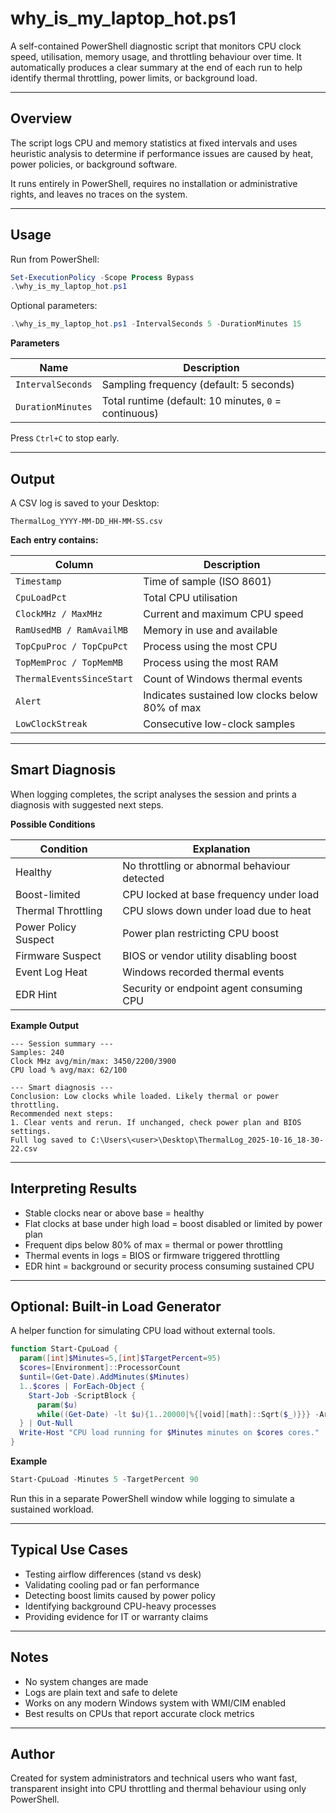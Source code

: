# why_is_my_laptop_hot.ps1

A self-contained PowerShell diagnostic script that monitors CPU clock speed, utilisation, memory usage, and throttling behaviour over time.
It automatically produces a clear summary at the end of each run to help identify thermal throttling, power limits, or background load.

---

## Overview

The script logs CPU and memory statistics at fixed intervals and uses heuristic analysis to determine if performance issues are caused by heat, power policies, or background software.

It runs entirely in PowerShell, requires no installation or administrative rights, and leaves no traces on the system.

---

## Usage

Run from PowerShell:

```powershell
Set-ExecutionPolicy -Scope Process Bypass
.\why_is_my_laptop_hot.ps1
```

Optional parameters:

```powershell
.\why_is_my_laptop_hot.ps1 -IntervalSeconds 5 -DurationMinutes 15
```

**Parameters**

| Name              | Description                                           |
| ----------------- | ----------------------------------------------------- |
| `IntervalSeconds` | Sampling frequency (default: 5 seconds)               |
| `DurationMinutes` | Total runtime (default: 10 minutes, `0` = continuous) |

Press `Ctrl+C` to stop early.

---

## Output

A CSV log is saved to your Desktop:

```
ThermalLog_YYYY-MM-DD_HH-MM-SS.csv
```

**Each entry contains:**

| Column                    | Description                                     |
| ------------------------- | ----------------------------------------------- |
| `Timestamp`               | Time of sample (ISO 8601)                       |
| `CpuLoadPct`              | Total CPU utilisation                           |
| `ClockMHz / MaxMHz`       | Current and maximum CPU speed                   |
| `RamUsedMB / RamAvailMB`  | Memory in use and available                     |
| `TopCpuProc / TopCpuPct`  | Process using the most CPU                      |
| `TopMemProc / TopMemMB`   | Process using the most RAM                      |
| `ThermalEventsSinceStart` | Count of Windows thermal events                 |
| `Alert`                   | Indicates sustained low clocks below 80% of max |
| `LowClockStreak`          | Consecutive low-clock samples                   |

---

## Smart Diagnosis

When logging completes, the script analyses the session and prints a diagnosis with suggested next steps.

**Possible Conditions**

| Condition            | Explanation                                  |
| -------------------- | -------------------------------------------- |
| Healthy              | No throttling or abnormal behaviour detected |
| Boost-limited        | CPU locked at base frequency under load      |
| Thermal Throttling   | CPU slows down under load due to heat        |
| Power Policy Suspect | Power plan restricting CPU boost             |
| Firmware Suspect     | BIOS or vendor utility disabling boost       |
| Event Log Heat       | Windows recorded thermal events              |
| EDR Hint             | Security or endpoint agent consuming CPU     |

**Example Output**

```
--- Session summary ---
Samples: 240
Clock MHz avg/min/max: 3450/2200/3900
CPU load % avg/max: 62/100

--- Smart diagnosis ---
Conclusion: Low clocks while loaded. Likely thermal or power throttling.
Recommended next steps:
1. Clear vents and rerun. If unchanged, check power plan and BIOS settings.
Full log saved to C:\Users\<user>\Desktop\ThermalLog_2025-10-16_18-30-22.csv
```

---

## Interpreting Results

* Stable clocks near or above base = healthy
* Flat clocks at base under high load = boost disabled or limited by power plan
* Frequent dips below 80% of max = thermal or power throttling
* Thermal events in logs = BIOS or firmware triggered throttling
* EDR hint = background or security process consuming sustained CPU

---

## Optional: Built-in Load Generator

A helper function for simulating CPU load without external tools.

```powershell
function Start-CpuLoad {
  param([int]$Minutes=5,[int]$TargetPercent=95)
  $cores=[Environment]::ProcessorCount
  $until=(Get-Date).AddMinutes($Minutes)
  1..$cores | ForEach-Object {
    Start-Job -ScriptBlock {
      param($u)
      while((Get-Date) -lt $u){1..20000|%{[void][math]::Sqrt($_)}}} -ArgumentList $until
  } | Out-Null
  Write-Host "CPU load running for $Minutes minutes on $cores cores."
}
```

**Example**

```powershell
Start-CpuLoad -Minutes 5 -TargetPercent 90
```

Run this in a separate PowerShell window while logging to simulate a sustained workload.

---

## Typical Use Cases

* Testing airflow differences (stand vs desk)
* Validating cooling pad or fan performance
* Detecting boost limits caused by power policy
* Identifying background CPU-heavy processes
* Providing evidence for IT or warranty claims

---

## Notes

* No system changes are made
* Logs are plain text and safe to delete
* Works on any modern Windows system with WMI/CIM enabled
* Best results on CPUs that report accurate clock metrics

---

## Author

Created for system administrators and technical users who want fast, transparent insight into CPU throttling and thermal behaviour using only PowerShell.
